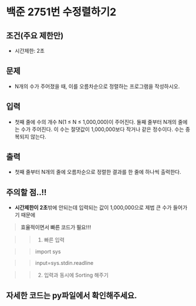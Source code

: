 # 백준 2751번 수정렬하기2

## 조건(주요 제한만)
- 시간제한: 2초


## 문제
- N개의 수가 주어졌을 때, 이를 오름차순으로 정렬하는 프로그램을 작성하시오.

## 입력
- 첫째 줄에 수의 개수 N(1 ≤ N ≤ 1,000,000)이 주어진다. 둘째 줄부터 N개의 줄에는 수가 주어진다. 이 수는 절댓값이 1,000,000보다 작거나 같은 정수이다. 수는 중복되지 않는다.

## 출력
- 첫째 줄부터 N개의 줄에 오름차순으로 정렬한 결과를 한 줄에 하나씩 출력한다.

## 주의할 점..!!
- **시간제한이 2초**밖에 안되는데 입력되는 값이 1,000,000으로 제법 큰 수가 들어가기 때문에
> **효율적이면서 빠른 코드가 필요!!!**

>> 1. 빠른 입력
   
>> import sys

>> input=sys.stdin.readline

>> 2. 입력과 동시에 Sorting 해주기

## 자세한 코드는 py파일에서 확인해주세요.
